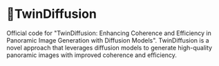# 🦉TwinDiffusion
Official code for "TwinDiffusion: Enhancing Coherence and Efficiency in Panoramic Image Generation with Diffusion Models". TwinDiffusion is a novel approach that leverages diffusion models to generate high-quality panoramic images with improved coherence and efficiency.
